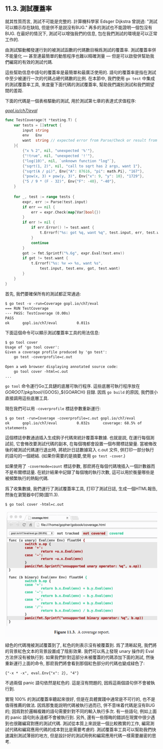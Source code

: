## 11.3. 測試覆蓋率


就其性質而言, 測試不可能是完整的. 計算機科學家 Edsger Dijkstra 曾説過: "測試可以顯示存在缺陷, 但是併不是説沒有BUG." 再多的測試也不能證明一個包沒有BUG. 在最好的情況下, 測試可以增強我們的信息, 包在我們測試的環境是可以正常工作的.

由測試驅動觸發運行到的被測試函數的代碼數目稱爲測試的覆蓋率. 測試覆蓋率併不能量化 — 甚至連最簡單的動態程序也難以精確測量 — 但是可以啟發併幫助我們編寫的有效的測試代碼.

這些幫助信息中語句的覆蓋率是最簡單和最廣泛使用的. 語句的覆蓋率是指在測試中至少被運行一次的代碼占總代碼數的比例. 在本節中, 我們使用 `go test` 中集成的測試覆蓋率工具, 來度量下面代碼的測試覆蓋率, 幫助我們識别測試和我們期望間的差距.

下面的代碼是一個表格驅動的測試, 用於測試第七章的表達式求值程序:

<u><i>gopl.io/ch7/eval</i></u>
```Go
func TestCoverage(t *testing.T) {
	var tests = []struct {
		input string
		env   Env
		want  string // expected error from Parse/Check or result from Eval
	}{
		{"x % 2", nil, "unexpected '%'"},
		{"!true", nil, "unexpected '!'"},
		{"log(10)", nil, `unknown function "log"`},
		{"sqrt(1, 2)", nil, "call to sqrt has 2 args, want 1"},
		{"sqrt(A / pi)", Env{"A": 87616, "pi": math.Pi}, "167"},
		{"pow(x, 3) + pow(y, 3)", Env{"x": 9, "y": 10}, "1729"},
		{"5 / 9 * (F - 32)", Env{"F": -40}, "-40"},
	}

	for _, test := range tests {
		expr, err := Parse(test.input)
		if err == nil {
			err = expr.Check(map[Var]bool{})
		}
		if err != nil {
			if err.Error() != test.want {
				t.Errorf("%s: got %q, want %q", test.input, err, test.want)
			}
			continue
		}
		got := fmt.Sprintf("%.6g", expr.Eval(test.env))
		if got != test.want {
			t.Errorf("%s: %v => %s, want %s",
				test.input, test.env, got, test.want)
		}
	}
}
```

首先, 我們要確保所有的測試都正常通過:

```
$ go test -v -run=Coverage gopl.io/ch7/eval
=== RUN TestCoverage
--- PASS: TestCoverage (0.00s)
PASS
ok      gopl.io/ch7/eval         0.011s
```

下面這個命令可以顯示測試覆蓋率工具的用法信息:

```
$ go tool cover
Usage of 'go tool cover':
Given a coverage profile produced by 'go test':
    go test -coverprofile=c.out

Open a web browser displaying annotated source code:
    go tool cover -html=c.out
...
```

`go tool` 命令運行Go工具鏈的底層可執行程序. 這些底層可執行程序放在 $GOROOT/pkg/tool/${GOOS}_${GOARCH} 目録. 因爲 `go build` 的原因, 我們很小直接調用這些底層工具.

現在我們可以用 `-coverprofile` 標誌參數重新運行:

```
$ go test -run=Coverage -coverprofile=c.out gopl.io/ch7/eval
ok      gopl.io/ch7/eval         0.032s      coverage: 68.5% of statements
```

這個標誌參數通過插入生成鉤子代碼來統計覆蓋率數據. 也就是説, 在運行每個測試前, 它會脩改要測試代碼的副本, 在每個塊都會設置一個布爾標誌變量. 當被脩改後的被測試代碼運行退出時, 將統計日誌數據寫入 c.out 文件, 併打印一部分執行的語句的一個總結. (如果你需要的是摘要,使用 `go test -cover`.)

如果使用了 `-covermode=count` 標誌參數, 那麽將在每個代碼塊插入一個計數器而不是布爾標誌量. 在統計結果中記録了每個塊的執行次數, 這可以用於衡量哪些是被頻繁執行的熱點代碼.

爲了收集數據, 我們運行了測試覆蓋率工具, 打印了測試日誌, 生成一個HTML報告, 然後在瀏覽器中打開(圖11.3).

```
$ go tool cover -html=c.out
```

![](../images/ch11-03.png)

緑色的代碼塊被測試覆蓋到了, 紅色的則表示沒有被覆蓋到. 爲了清晰起見, 我們將的背景紅色文本的背景設置成了陰影效果. 我們可以馬上發現 unary 操作的 Eval 方法併沒有被執行到. 如果我們針對這部分未被覆蓋的代碼添加下面的測試, 然後重新運行上面的命令, 那麽我們將會看到那個紅色部分的代碼也變成緑色了:

```
{"-x * -x", eval.Env{"x": 2}, "4"}
```

不過兩個 panic 語句依然是紅色的. 這是沒有問題的, 因爲這兩個語句併不會被執行到.

實現 100% 的測試覆蓋率聽起來很好, 但是在具體實踐中通常是不可行的, 也不是值得推薦的做法. 因爲那隻能説明代碼被執行過而已, 併不意味着代碼是沒有BUG的; 因爲對於邏輯複雜的語句需要針對不同的輸入執行多次. 有一些語句, 例如上面的 panic 語句則永遠都不會被執行到. 另外, 還有一些隱晦的錯誤在現實中很少遇到也很難編寫對應的測試代碼. 測試從本質上來説是一個比較務實的工作, 編寫測試代碼和編寫應用代碼的成本對比是需要考慮的. 測試覆蓋率工具可以幫助我們快速識别測試薄弱的地方, 但是設計好的測試用例和編寫應用代碼一樣需要嚴密的思考.

